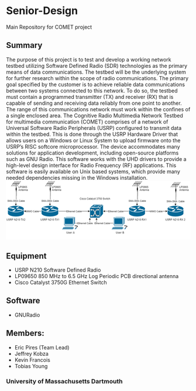 # Senior-Design
Main Repository for COMET project
## Summary
The purpose of this project is to test and develop a working network testbed utilizing Software Defined Radio (SDR) technologies as the primary means of data communications. The testbed will be the underlying system for further research within the scope of radio communications. The primary goal specified by the customer is to achieve reliable data communications between two systems connected to this network. To do so, the testbed must contain a programmed transmitter (TX) and receiver (RX) that is capable of sending and receiving data reliably from one point to another. The range of this communications network must work within the confines of a single enclosed area. 
The Cognitive Radio Multimedia Network Testbed for multimedia communication (COMET) comprises of a network of Universal Software Radio Peripherals (USRP) configured to transmit data within the testbed. This is done through the USRP Hardware Driver that allows users on a Windows or Linux System to upload firmware onto the USRP’s RISC softcore microprocessor. The device accommodates many solutions for application development, including open-source platforms such as GNU Radio. This software works with the UHD drivers to provide a high-level design interface for Radio Frequency (RF) applications. This software is easily available on Unix based systems, which provide many needed dependencies missing in the Windows installation.
<br />
![Version 3.0](https://github.com/epires3/Senior-Design/blob/master/Network%20Diagram.png)
## Equipment
* USRP N210 Software Defined Radio
* LP09650 850 MHz to 6.5 GHz Log Periodic PCB directional antenna
* Cisco Catalyst 3750G Ethernet Switch
## Software
* GNURadio
## Members:
* Eric Pires (Team Lead)
* Jeffrey Kobza
* Kevin Francois
* Tobias Young
### University of Massachusetts Dartmouth

